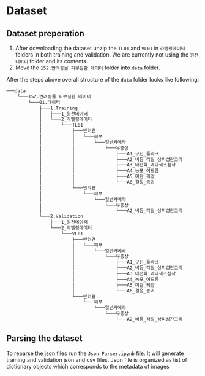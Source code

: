 # Dataset
## Dataset preperation
1. After downloading the dataset unzip the `TL01` and `VL01`  in `라벨링데이터` folders in both training and validation. We are currently not using the `원천데이터` folder and its contents.
2. Move the `152.반려동물 피부질환 데이터` folder into `data` folder. 

After the steps above overall structure of the `data` folder looks like following:
```bash
───data
    └───152.반려동물 피부질환 데이터
        └───01.데이터
            ├───1.Training
            │   ├───1_원천데이터
            │   └───2_라벨링데이터
            │       └───TL01
            │           ├───반려견
            │           │   └───피부
            │           │       └───일반카메라
            │           │           └───유증상
            │           │               ├───A1_구진_플라크
            │           │               ├───A2_비듬_각질_상피성잔고리
            │           │               ├───A3_태선화_과다색소침착
            │           │               ├───A4_농포_여드름
            │           │               ├───A5_미란_궤양
            │           │               └───A6_결절_종괴
            │           └───반려묘
            │               └───피부
            │                   └───일반카메라
            │                       └───유증상
            │                           └───A2_비듬_각질_상피성잔고리
            └───2.Validation
                ├───1_원천데이터
                └───2_라벨링데이터
                    └───VL01
                        ├───반려견
                        │   └───피부
                        │       └───일반카메라
                        │           └───유증상
                        │               ├───A1_구진_플라크
                        │               ├───A2_비듬_각질_상피성잔고리
                        │               ├───A3_태선화_과다색소침착
                        │               ├───A4_농포_여드름
                        │               ├───A5_미란_궤양
                        │               └───A6_결절_종괴
                        └───반려묘
                            └───피부
                                └───일반카메라
                                    └───유증상
                                        └───A2_비듬_각질_상피성잔고리
```

## Parsing the dataset 
To reparse the json files run the `Json Parser.ipynb` file. It will generate training and validation json and csv files. Json file is organized as list of dictionary objects which corresponds to the metadata of images
